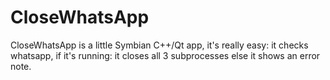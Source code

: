 CloseWhatsApp
=============

CloseWhatsApp is a little Symbian C++/Qt app, it's really easy:
it checks whatsapp, if it's running:
it closes all 3 subprocesses
else it shows an error note.
